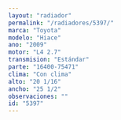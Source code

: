 ```yaml
---
layout: "radiador"
permalink: "/radiadores/5397/"
marca: "Toyota"
modelo: "Hiace"
ano: "2009"
motor: "L4 2.7"
transmision: "Estándar"
parte: "16400-75471"
clima: "Con clima"
alto: "20 1/16"
ancho: "25 1/2"
observaciones: ""
id: "5397"
---
```



